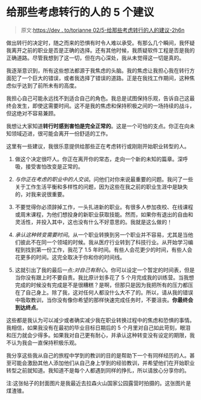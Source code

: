 # 给那些考虑转行的人的 5 个建议

> 原文:[https://dev . to/torianne 02/5-给那些考虑转行的人的建议-2h6n](https://dev.to/torianne02/5-tips-for-those-considering-switching-professions-2h6n)

做出转行的决定时，随之而来的恐惧有时令人难以承受。有那么几个瞬间，我怀疑我离开之前的职业是否是正确的选择。还有其他时候，我质疑软件工程是否是我的正确道路。尽管我想到了这一切，但在内心深处，我从未觉得这一切是真的。

我逐渐意识到，所有这些想法都源于我焦虑的头脑。我的焦虑让我担心我在转行方面犯了一个巨大的错误，或者我选择了错误的道路。正是在我找工作期间，这种焦虑似乎达到了前所未有的高度。

我担心自己可能永远找不到适合自己的角色。我总是试图保持乐观，告诉自己这最终会发生，即使这需要时间。这不是我的焦虑和保持积极之间的一场持续的战斗，但这绝对不容易兼顾。

我想让大家知道**转行时感到害怕是完全正常的**。这是一个可怕的支点。你正在向未知领域迈进，很可能会离开一份舒适的工作。

这里有一些建议，我很乐意提供给那些正在考虑转行或刚刚开始职业转型的人。

1.  做这个决定很吓人。你正在离开你的常态，走向一个新的未知的篇章。深呼吸，接受害怕改变是正常的。

2.  *与你正在考虑的职业中的人交谈*。问他们对你来说最重要的问题。我问了一些关于工作生活平衡和多样性的问题，因为这些在我之前的职业生涯中是缺失的，对我来说很重要。

3.  不要觉得你必须辞掉工作，一头扎进新的职业。有很多人参加夜校、在线课程或周末课程，为他们想投身的新职业获取技能。然而，如果你有退出的自由和灵活性，并投入其中，这也没有什么不好意思的。我就是这么做的！

4.  *承认这种转变需要时间*。从一个职业转换到另一个职业并不容易，尤其是当他们彼此不在同一个领域的时候。我从医疗行业转到了科技行业。从开始学习编程到找到第一份工作，我花了 1.5 年时间。有些人会花更少的时间，有些人会花更多的时间。这完全取决于你和你的时间线。

5.  这就引出了我的最后一点:*对自己有耐心*。你可以设定一个暂定的时间表，但是当你没有跟上时不要自责。我比原计划多花了 5 个月完成我的训练营。当我想完成的时候没有完成是不是很糟糕？是啊，但那只是因为我把所有的压力都压在了自己身上。除了我，这对任何人都没什么大不了的。所以，请从我的错误中吸取教训，当你没有像你希望的那样快速完成任务时，不要沮丧。**你最终会到达终点**。

这些都是我认为可以减少或者确实减少我在职业转换过程中的焦虑和恐惧的事情。我相信，如果我没有在最初的毕业目标日期后的 5 个月里对自己如此苛刻，眼泪和压力就会少得多。如果我对自己更有耐心，并承认这种转变没有设定的期限，我不认为我会一直保持积极乐观。

我分享这些我从自己的旅程中学到的教训的目的是帮助下一个有同样经历的人。甚至可能会激励其他人添加他们从自己身上学到的经验教训，并希望他们在开始职业转型之前就知道。我知道不是每个人都遇到同样的挣扎，所以请放心分享你的。

注:这张帖子的封面图片是我最近去拉森火山国家公园露营时拍摄的。这张图片是煤渣锥。